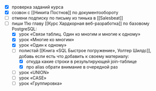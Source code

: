 - [x] проверка заданий курса
- [x] созвон с [[Никита Постнов]] по документообороту
- [ ] отмени подписку по письму из тинька в [[Salesbeat]]
- [ ] пиши 11ю главу [[Курс Хардкорная веб-разработка]] по базовому PostgreSQL:
	- [x] урок «Связи таблиц. Один ко многим и многие к одному»
	- [x] урок «Многие ко многим»
	- [x] урок «Один к одному»
	- [ ] полистай [[Книга «SQL Быстрое погружение», Уолтер Шилдс]], добавь если есть что добавить к своему материалу:
		- [x] откуда какие строки в результирующей join-таблице
		- [x] про alias обрати внимание в очередной раз
	- [ ] урок «UNION»
	- [ ] урок «CASE»
	- [ ] урок «Группировка»
